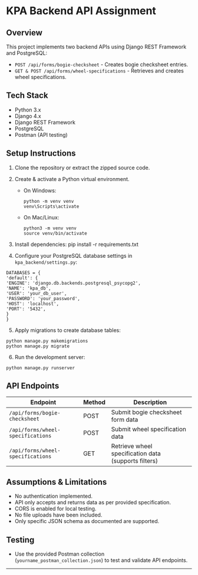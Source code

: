 
# KPA Backend API Assignment

## Overview
This project implements two backend APIs using Django REST Framework and PostgreSQL:

- `POST /api/forms/bogie-checksheet` - Creates bogie checksheet entries.
- `GET & POST /api/forms/wheel-specifications` - Retrieves and creates wheel specifications.

## Tech Stack
- Python 3.x  
- Django 4.x  
- Django REST Framework  
- PostgreSQL  
- Postman (API testing)

## Setup Instructions

1. Clone the repository or extract the zipped source code.

2. Create & activate a Python virtual environment.

   - On Windows:
     ```
     python -m venv venv
     venv\Scripts\activate
     ```
   - On Mac/Linux:
     ```
     python3 -m venv venv
     source venv/bin/activate
     ```

3. Install dependencies:
pip install -r requirements.txt

4. Configure your PostgreSQL database settings in `kpa_backend/settings.py`:

```
DATABASES = {
'default': {
'ENGINE': 'django.db.backends.postgresql_psycopg2',
'NAME': 'kpa_db',
'USER': 'your_db_user',
'PASSWORD': 'your_password',
'HOST': 'localhost',
'PORT': '5432',
}
}  
```

5. Apply migrations to create database tables:
```
python manage.py makemigrations
python manage.py migrate
```
6. Run the development server:
```
python manage.py runserver
```


## API Endpoints

| Endpoint                           | Method | Description                            |
|----------------------------------|--------|--------------------------------------|
| `/api/forms/bogie-checksheet`    | POST   | Submit bogie checksheet form data    |
| `/api/forms/wheel-specifications`| POST   | Submit wheel specification data      |
| `/api/forms/wheel-specifications`| GET    | Retrieve wheel specification data (supports filters) |

## Assumptions & Limitations

- No authentication implemented.
- API only accepts and returns data as per provided specification.
- CORS is enabled for local testing.
- No file uploads have been included.
- Only specific JSON schema as documented are supported.

## Testing

- Use the provided Postman collection (`yourname_postman_collection.json`) to test and validate API endpoints.

---
